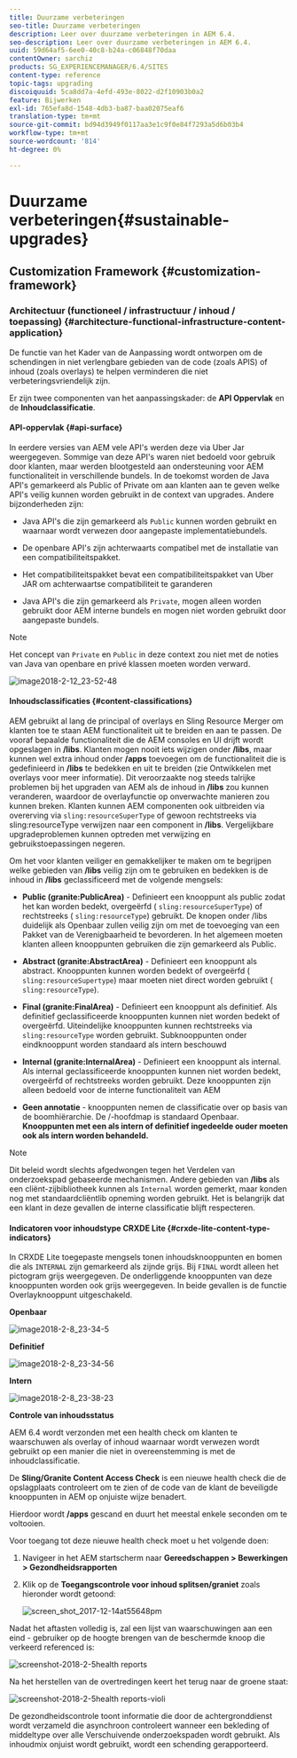 ```yaml
---
title: Duurzame verbeteringen
seo-title: Duurzame verbeteringen
description: Leer over duurzame verbeteringen in AEM 6.4.
seo-description: Leer over duurzame verbeteringen in AEM 6.4.
uuid: 59d64af5-6ee0-40c8-b24a-c06848f70daa
contentOwner: sarchiz
products: SG_EXPERIENCEMANAGER/6.4/SITES
content-type: reference
topic-tags: upgrading
discoiquuid: 5ca8dd7a-4efd-493e-8022-d2f10903b0a2
feature: Bijwerken
exl-id: 765efa8d-1548-4db3-ba87-baa02075eaf6
translation-type: tm+mt
source-git-commit: bd94d3949f0117aa3e1c9f0e84f7293a5d6b03b4
workflow-type: tm+mt
source-wordcount: '814'
ht-degree: 0%

---
```


# Duurzame verbeteringen{#sustainable-upgrades}

## Customization Framework {#customization-framework}

### Architectuur (functioneel / infrastructuur / inhoud / toepassing) {#architecture-functional-infrastructure-content-application}

De functie van het Kader van de Aanpassing wordt ontworpen om de schendingen in niet verlengbare gebieden van de code (zoals APIS) of inhoud (zoals overlays) te helpen verminderen die niet verbeteringsvriendelijk zijn.

Er zijn twee componenten van het aanpassingskader: de **API Oppervlak** en de **Inhoudclassificatie**.

#### API-oppervlak {#api-surface}

In eerdere versies van AEM vele API&#39;s werden deze via Uber Jar weergegeven. Sommige van deze API&#39;s waren niet bedoeld voor gebruik door klanten, maar werden blootgesteld aan ondersteuning voor AEM functionaliteit in verschillende bundels. In de toekomst worden de Java API&#39;s gemarkeerd als Public of Private om aan klanten aan te geven welke API&#39;s veilig kunnen worden gebruikt in de context van upgrades. Andere bijzonderheden zijn:

* Java API&#39;s die zijn gemarkeerd als `Public` kunnen worden gebruikt en waarnaar wordt verwezen door aangepaste implementatiebundels.

* De openbare API&#39;s zijn achterwaarts compatibel met de installatie van een compatibiliteitspakket.
* Het compatibiliteitspakket bevat een compatibiliteitspakket van Uber JAR om achterwaartse compatibiliteit te garanderen
* Java API&#39;s die zijn gemarkeerd als `Private`, mogen alleen worden gebruikt door AEM interne bundels en mogen niet worden gebruikt door aangepaste bundels.

>[!NOTE]
>
>Het concept van `Private` en `Public` in deze context zou niet met de noties van Java van openbare en privé klassen moeten worden verward.

![image2018-2-12_23-52-48](assets/image2018-2-12_23-52-48.png)

#### Inhoudsclassificaties {#content-classifications}

AEM gebruikt al lang de principal of overlays en Sling Resource Merger om klanten toe te staan AEM functionaliteit uit te breiden en aan te passen. De vooraf bepaalde functionaliteit die de AEM consoles en UI drijft wordt opgeslagen in **/libs**. Klanten mogen nooit iets wijzigen onder **/libs**, maar kunnen wel extra inhoud onder **/apps** toevoegen om de functionaliteit die is gedefinieerd in **/libs** te bedekken en uit te breiden (zie Ontwikkelen met overlays voor meer informatie). Dit veroorzaakte nog steeds talrijke problemen bij het upgraden van AEM als de inhoud in **/libs** zou kunnen veranderen, waardoor de overlayfunctie op onverwachte manieren zou kunnen breken. Klanten kunnen AEM componenten ook uitbreiden via overerving via `sling:resourceSuperType` of gewoon rechtstreeks via sling:resourceType verwijzen naar een component in **/libs**. Vergelijkbare upgradeproblemen kunnen optreden met verwijzing en gebruikstoepassingen negeren.

Om het voor klanten veiliger en gemakkelijker te maken om te begrijpen welke gebieden van **/libs** veilig zijn om te gebruiken en bedekken is de inhoud in **/libs** geclassificeerd met de volgende mengsels:

* **Public (granite:PublicArea)**  - Definieert een knooppunt als public zodat het kan worden bedekt, overgeërfd (  `sling:resourceSuperType`) of rechtstreeks (  `sling:resourceType`) gebruikt. De knopen onder /libs duidelijk als Openbaar zullen veilig zijn om met de toevoeging van een Pakket van de Verenigbaarheid te bevorderen. In het algemeen moeten klanten alleen knooppunten gebruiken die zijn gemarkeerd als Public.

* **Abstract (granite:AbstractArea)**  - Definieert een knooppunt als abstract. Knooppunten kunnen worden bedekt of overgeërfd ( `sling:resourceSupertype`) maar moeten niet direct worden gebruikt ( `sling:resourceType`).

* **Final (granite:FinalArea)**  - Definieert een knooppunt als definitief. Als definitief geclassificeerde knooppunten kunnen niet worden bedekt of overgeërfd. Uiteindelijke knooppunten kunnen rechtstreeks via `sling:resourceType` worden gebruikt. Subknooppunten onder eindknooppunt worden standaard als intern beschouwd

* **Internal (granite:InternalArea)**  - Definieert een knooppunt als internal. Als internal geclassificeerde knooppunten kunnen niet worden bedekt, overgeërfd of rechtstreeks worden gebruikt. Deze knooppunten zijn alleen bedoeld voor de interne functionaliteit van AEM

* **Geen annotatie**  - knooppunten nemen de classificatie over op basis van de boomhiërarchie. De /-hoofdmap is standaard Openbaar. **Knooppunten met een als intern of definitief ingedeelde ouder moeten ook als intern worden behandeld.**

>[!NOTE]
>
>Dit beleid wordt slechts afgedwongen tegen het Verdelen van onderzoekspad gebaseerde mechanismen. Andere gebieden van **/libs** als een cliënt-zijbibliotheek kunnen als `Internal` worden gemerkt, maar konden nog met standaardcliëntlib opneming worden gebruikt. Het is belangrijk dat een klant in deze gevallen de interne classificatie blijft respecteren.

#### Indicatoren voor inhoudstype CRXDE Lite {#crxde-lite-content-type-indicators}

In CRXDE Lite toegepaste mengsels tonen inhoudsknooppunten en bomen die als `INTERNAL` zijn gemarkeerd als zijnde grijs. Bij `FINAL` wordt alleen het pictogram grijs weergegeven. De onderliggende knooppunten van deze knooppunten worden ook grijs weergegeven. In beide gevallen is de functie Overlayknooppunt uitgeschakeld.

**Openbaar**

![image2018-2-8_23-34-5](assets/image2018-2-8_23-34-5.png)

**Definitief**

![image2018-2-8_23-34-56](assets/image2018-2-8_23-34-56.png)

**Intern**

![image2018-2-8_23-38-23](assets/image2018-2-8_23-38-23.png)

**Controle van inhoudsstatus**

AEM 6.4 wordt verzonden met een health check om klanten te waarschuwen als overlay of inhoud waarnaar wordt verwezen wordt gebruikt op een manier die niet in overeenstemming is met de inhoudclassificatie.

De **Sling/Granite Content Access Check** is een nieuwe health check die de opslagplaats controleert om te zien of de code van de klant de beveiligde knooppunten in AEM op onjuiste wijze benadert.

Hierdoor wordt **/apps** gescand en duurt het meestal enkele seconden om te voltooien.

Voor toegang tot deze nieuwe health check moet u het volgende doen:

1. Navigeer in het AEM startscherm naar **Gereedschappen > Bewerkingen > Gezondheidsrapporten**
1. Klik op de **Toegangscontrole voor inhoud splitsen/graniet** zoals hieronder wordt getoond:

   ![screen_shot_2017-12-14at55648pm](assets/screen_shot_2017-12-14at55648pm.png)

Nadat het aftasten volledig is, zal een lijst van waarschuwingen aan een eind - gebruiker op de hoogte brengen van de beschermde knoop die verkeerd referenced is:

![screenshot-2018-2-5health reports](assets/screenshot-2018-2-5healthreports.png)

Na het herstellen van de overtredingen keert het terug naar de groene staat:

![screenshot-2018-2-5health reports-violi](assets/screenshot-2018-2-5healthreports-violations.png)

De gezondheidscontrole toont informatie die door de achtergronddienst wordt verzameld die asynchroon controleert wanneer een bekleding of middeltype over alle Verschuivende onderzoekspaden wordt gebruikt. Als inhoudmix onjuist wordt gebruikt, wordt een schending gerapporteerd.
